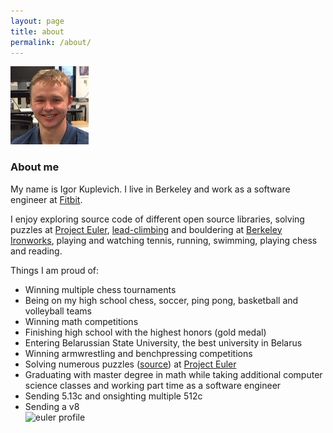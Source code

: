 ```yaml
---
layout: page
title: about
permalink: /about/
---
```

![Igor Kuplevich][me]

### About me

My name is Igor Kuplevich. I live in Berkeley and work as a software engineer at <a href="http://fitbit .com">Fitbit</a>.

I enjoy exploring source code of different open source libraries, solving puzzles at <a href="http://projecteuler.net" target="_bank">Project Euler</a>, 
<a href="http://en.wikipedia.org/wiki/Lead_climbing" target="_bank">lead-climbing</a> and bouldering at <a href="http://www.touchstoneclimbing.com/ironworks" target="_bank">Berkeley Ironworks</a>, 
playing and watching tennis, running, swimming, playing chess and reading.

Things I am proud of:

* Winning multiple chess tournaments<br/>
* Being on my high school chess, soccer, ping pong, basketball and volleyball teams<br/>
* Winning math competitions<br/>
* Finishing high school with the highest honors (gold medal)<br/>
* Entering Belarussian State University, the best university in Belarus<br/>
* Winning armwrestling and benchpressing competitions<br/>
* Solving numerous puzzles (<a href="https://github.com/igorekbsu/ProjectEuler" target="_bank">source</a>) at <a href="http://projecteuler.net" target="_bank">Project Euler</a><br/>
* Graduating with master degree in math while taking additional computer science classes and working part time as a software engineer<br/>
* Sending 5.13c and onsighting multiple 512c<br/>
* Sending a v8<br/>
![euler profile][euler_progress]

[me]: /images/me.jpg  "Igor Kuplevich"
[euler_progress]: https://projecteuler.net/profile/igorekbsu.png